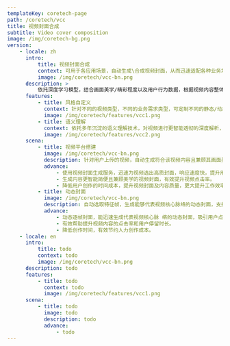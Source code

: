 ```yaml
---
templateKey: coretech-page
path: /coretech/vcc
title: 视频封面合成
subtitle: Video cover composition
image: /img/coretech-bg.png
version:
    - locale: zh
      intro:
          title: 视频封面合成
          context: 可用于各应用场景，自动生成\合成视频封面，从而迅速适配各种业务场景。
          image: /img/coretech/vcc-bn.png
      description: >
          依托深度学习模型，结合画面美学/精彩程度以及用户行为数据，根据视频内容整体进行语义理解，摘取特征帧/ 片段，自动合成/生成视频封面，有效提升视频点击率和用户体验。
      features:
          - title: 风格自定义
            context: 针对不同的视频类型，不同的业务需求类型，可定制不同的静态/动态封面的风格倾向，迅速适配各种业务场景。
            image: /img/coretech/features/vcc1.png
          - title: 语义理解
            context: 依托多年沉淀的语义理解技术，对视频进行更智能透彻的深度解析，保障生成封面的质量及其惊艳度。
            image: /img/coretech/features/vcc2.png
      scena:
          - title: 视频平台搭建
            image: /img/coretech/vcc-bn.png
            description: 针对用户上传的视频，自动生成符合该视频内容且兼顾其画面美学的视频封面，提升用户视觉体验；支持用户自定义封面生成的风 格倾向（稳重型、噱头型、美学型等等）。
            advance:
                - 使用视频封面生成服务，迅速为视频选出高质封面，响应速度快，提升用户的视觉体验。
                - 生成内容更智能简便且兼顾美学的视频封面，有效提升视频点击率。
                - 降低用户创作的时间成本，提升视频封面及内容质量，更大提升工作效率。
          - title: 动态封面
            image: /img/coretech/vcc-bn.png
            description: 自动选取特征帧，生成能够代表视频核心脉络的动态封面，支持用户自定义动图时长及风格倾向。
            advance:
                - 动态逐帧封面，能迅速生成代表视频核心脉 络的动态封面，吸引用户点击。
                - 有效帮助提升视频内容的点击率和用户停留时长。
                - 降低创作时间，有效节约人力创作成本。
    - locale: en
      intro:
          title: todo
          context: todo
          image: /img/coretech/vcc-bn.png
      description: todo
      features:
          - title: todo
            context: todo
            image: /img/coretech/features/vcc1.png
      scena:
          - title: todo
            image: todo
            description: todo
            advance:
                - todo
---
```

